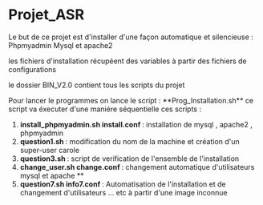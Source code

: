 # Projet_ASR
<p> Le but de ce projet est d'installer d'une façon automatique et silencieuse : Phpmyadmin Mysql et apache2 </P> 
<p> les fichiers d'installation récupéent des variables à partir des fichiers de configurations </p> 
<p> le dossier BIN_V2.0 contient tous les scripts du projet</P> 
Pour lancer le programmes on lance le script : **Prog_Installation.sh**  ce script va éxecuter d'une maniére séquentielle ces scripts :
<p>
<ol>
    <li> <strong> install_phpmyadmin.sh install.conf </strong>:  installation de mysql , apache2 , phpmyadmin  </li>
    <li> <strong> question1.sh  </strong> : modification du nom de la machine et création d'un super-user carole  </li>
    <li> <strong> question3.sh  </strong> : script de verification de l'ensemble de l'installation   </li>
    <li> <strong> change_user.sh change.conf </strong> : changement automatique d'utilisateurs mysql et apache ** </li>
    <li> <strong> question7.sh info7.conf  </strong>  : Automatisation de l'installation et de changement d'utilisateurs ... etc à partir d'une image inconnue  </li>
</ol>
</p>
